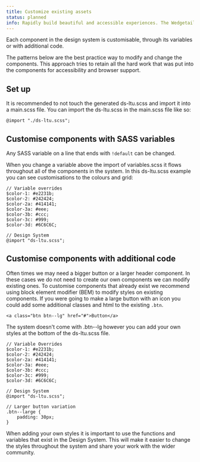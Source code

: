 ```yaml
---
title: Customize existing assets
status: planned
info: Rapidly build beautiful and accessible experiences. The Wedgetail kit contains all resources you need to get started.
---
```


Each component in the design system is customisable, through its variables or with additional code.

The patterns below are the best practice way to modify and change the components. This approach tries to retain all the hard work that was put into the components for accessibility and browser support.

## Set up

It is recommended to not touch the generated ds-ltu.scss and import it into a main.scss file. You can import the ds-ltu.scss in the main.scss file like so:

`@import "./ds-ltu.scss";`

## Customise components with SASS variables

Any SASS variable on a line that ends with `!default` can be changed.

When you change a variable above the import of variables.scss it flows throughout all of the components in the system. In this ds-ltu.scss example you can see customisations to the colours and grid:


```
// Variable overrides
$color-1: #e2231b;
$color-2: #242424;
$color-2a: #414141;
$color-3a: #eee;
$color-3b: #ccc;
$color-3c: #999;
$color-3d: #6C6C6C;

// Design System
@import "ds-ltu.scss";
```

## Customise components with additional code

Often times we may need a bigger button or a larger header component. In these cases we do not need to create our own components we can modify existing ones.
To customise components that already exist we recommend using block element modifier (BEM) to modify styles on existing components.
If you were going to make a large button with an icon you could add some additional classes and html to the existing `.btn`.

```
<a class="btn btn--lg" href="#">Button</a>
```

The system doesn't come with .btn--lg however you can add your own styles at the bottom of the ds-ltu.scss file.

```
// Variable Overrides
$color-1: #e2231b;
$color-2: #242424;
$color-2a: #414141;
$color-3a: #eee;
$color-3b: #ccc;
$color-3c: #999;
$color-3d: #6C6C6C;

// Design System
@import "ds-ltu.scss";

// Larger button variation
.btn--large {
    padding: 30px;
}
```

When adding your own styles it is important to use the functions and variables that exist in the Design System. This will make it easier to change the styles throughout the system and share your work with the wider community.